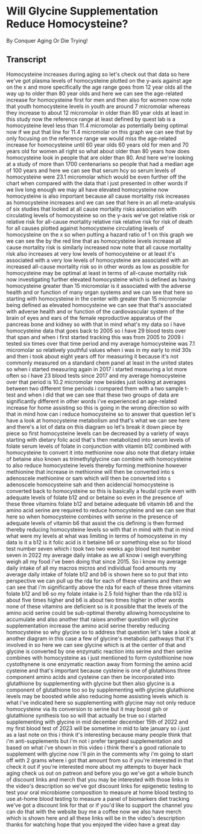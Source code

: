 # Will Glycine Supplementation Reduce Homocysteine?

By Conquer Aging Or Die Trying! 


## Transcript

Homocysteine increases during aging so let's check out that data so here we've got plasma levels of homocysteine plotted on the y-axis against age on the x and more specifically the age range goes from 12 year olds all the way up to older than 80 year olds and here we can see the age-related increase for homocysteine first for men and then also for women now note that youth homocysteine levels in youth are around 7 micromolar whereas they increase to about 12 micromolar in older than 80 year olds at least in this study now the reference range at least defined by quest lab is a homocysteine level less than 11.4 micromolar as potentially being optimal now if we put that line for 11.4 micromolar on this graph we can see that by only focusing on the reference range we would miss the age-related increase for homocysteine until 60 year olds 60 years old for men and 70 years old for women all right so what about older than 80 years how does homocysteine look in people that are older than 80. And here we're looking at a study of more than 1700 centenarians so people that had a median age of 100 years and here we can see that serum hcy so serum levels of homocysteine were 23.1 micromolar which would be even further off the chart when compared with the data that i just presented in other words if we live long enough we may all have elevated homocysteine now homocysteine is also important because all cause mortality risk increases as homocysteine increases and we can see that here in an all meta-analysis of six studies that looked at all cause mortality risks association with circulating levels of homocysteine so on the y-axis we've got relative risk or relative risk for all-cause mortality relative risk relative risk for risk of death for all causes plotted against homocysteine circulating levels of homocysteine on the x so when putting a hazard ratio of 1 on this graph we we can see the by the red line that as homocysteine levels increase all cause mortality risk is similarly increased now note that all cause mortality risk also increases at very low levels of homocysteine or at least it's associated with a very low levels of homocysteine are associated with an increased all-cause mortality risk so in other words as low as possible for homocysteine may be optimal at least in terms of all-cause mortality risk now investigating further elevated homocysteine which is defined as having homocysteine greater than 15 micromolar is it associated with the adverse health and or function of many organ systems and we can see that here so starting with homocysteine in the center with greater than 15 micromolar being defined as elevated homocysteine we can see that that's associated with adverse health and or function of the cardiovascular system of the brain of eyes and ears of the female reproductive apparatus of the pancreas bone and kidney so with that in mind what's my data so i have homocysteine data that goes back to 2005 so i have 29 blood tests over that span and when i first started tracking this was from 2005 to 2009 i tested six times over that time period and my average homocysteine was 7.1 micromolar so relatively youthful values when i was in my early to mid 30s and then i took about eight years off for measuring it because it's not commonly measured on a standard chem panel at least in the united states so when i started measuring again in 2017 i started measuring a lot more often so i have 23 blood tests since 2017 and my average homocysteine over that period is 10.2 micromolar now besides just looking at averages between two different time periods i compared them with a two sample t-test and when i did that we can see that these two groups of data are significantly different in other words i've experienced an age-related increase for home assisting so this is going in the wrong direction so with that in mind how can i reduce homocysteine so to answer that question let's have a look at homocysteine metabolism and that's what we can see here and there's a lot of data on this diagram so let's break it down piece by piece so first homocysteine levels can be decreased by a variety of ways starting with dietary folic acid that's then metabolized into serum levels of folate serum levels of folate in conjunction with vitamin b12 combined with homocysteine to convert it into methionine now also note that dietary intake of betaine also known as trimethylglycine can combine with homocysteine to also reduce homocysteine levels thereby forming methionine however methionine that increase in methionine will then be converted into s adenoscele methionine or sam which will then be converted into s adenoscele homocysteine sah and then acidencial homocysteine is converted back to homocysteine so this is basically a feudal cycle even with adequate levels of folate b12 and or betaine so even in the presence of these three vitamins folate b12 and betaine adequate b6 vitamin b6 and the amino acid serine are required to reduce homocysteine and we can see that here so when homocysteine combines with serine in the presence of adequate levels of vitamin b6 that assist the cis defining is then formed thereby reducing homocysteine levels so with that in mind with that in mind what were my levels at what was limiting in terms of homocysteine in my data is it a b12 is it folic acid is it betaine b6 or something else so for blood test number seven which i took two two weeks ago blood test number seven in 2022 my average daily intake as we all know i weigh everything weigh all my food i've been doing that since 2015. So i know my average daily intake of all my macros micros and individual food amounts my average daily intake of folate b12 and b6 is shown here so to put that into perspective we can pull up the rda for each of these vitamins and then we can see that i'm significantly above the rda for each of these three vitamins folate b12 and b6 so my folate intake is 2.5 fold higher than the rda b12 is about five times higher and b6 is about two times higher in other words none of these vitamins are deficient so is it possible that the levels of the amino acid serine could be sub-optimal thereby allowing homocysteine to accumulate and also another that raises another question will glycine supplementation increase the amino acid serine thereby reducing homocysteine so why glycine so to address that question let's take a look at another diagram in this case a few of glycine's metabolic pathways that it's involved in so here we can see glycine which is at the center of that and glycine is converted by one enzymatic reaction into serine and then serine combines with homocysteine as i just mentioned to form cystothionine now cystothynene is one enzymatic reaction away from forming the amino acid cysteine and that's important because cysteine is one of glutathions three component amino acids and cysteine can then be incorporated into glutathione by supplementing with glycine but then also glycine is a component of glutathione too so by supplementing with glycine glutathione levels may be boosted while also reducing home assisting levels which is what i've indicated here so supplementing with glycine may not only reduce homocysteine via its conversion to serine but it may boost gsh or glutathione synthesis too so will that actually be true so i started supplementing with glycine in mid december december 15th of 2022 and my first blood test of 2023 will be sometime in mid to late january so i just as a last note on this i think it's interesting because many people think that i'm anti-supplements but i'm not i prefer targeted supplementation and based on what i've shown in this video i think there's a good rationale to supplement with glycine now i'll pin in the comments why i'm going to start off with 2 grams where i got that amount from so if you're interested in that check it out if you're interested more about my attempts to buyer hack aging check us out on patreon and before you go we've got a whole bunch of discount links and merch that you may be interested with those links in the video's description so we've got discount links for epigenetic testing to test your oral microbiome composition to measure at home blood testing to use at-home blood testing to measure a panel of biomarkers diet tracking we've got a discount link for that or if you'd like to support the channel you can do that with the website buy me a coffee now we also have merch which is shown here and all these links will be in the video's description thanks for watching hope that you enjoyed the video have a great day
